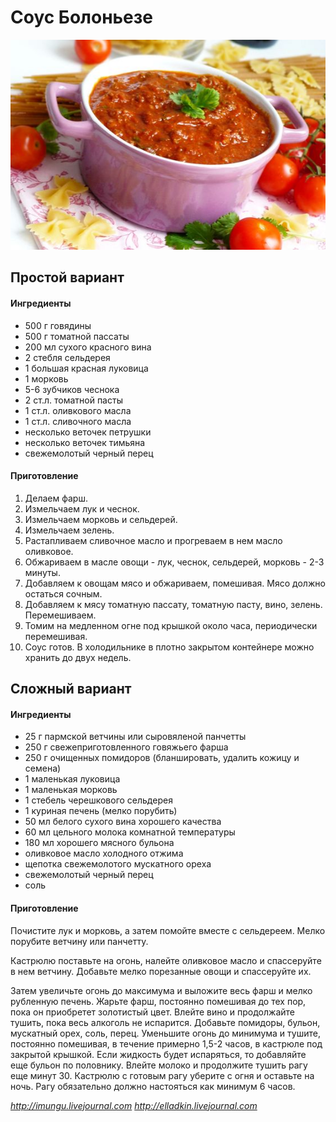 # Соус Болоньезе

![](../pics/604548b99e1f1cedac0c551897ceb18f.jpg)

## Простой вариант

#### Ингредиенты

* 500 г говядины
* 500 г томатной пассаты
* 200 мл сухого красного вина
* 2 стебля сельдерея
* 1 большая красная луковица
* 1 морковь
* 5-6 зубчиков чеснока
* 2 ст.л. томатной пасты
* 1 ст.л. оливкового масла
* 1 ст.л. сливочного масла
* несколько веточек петрушки
* несколько веточек тимьяна
* свежемолотый черный перец

#### Приготовление

1. Делаем фарш.
2. Измельчаем лук и чеснок.
3. Измельчаем морковь и сельдерей.
4. Измельчаем зелень.
5. Растапливаем сливочное масло и прогреваем в нем масло оливковое.
6. Обжариваем в масле овощи - лук, чеснок, сельдерей, морковь - 2-3 минуты.
7. Добавляем к овощам мясо и обжариваем, помешивая. Мясо должно остаться сочным.
8. Добавляем к мясу томатную пассату, томатную пасту, вино, зелень. Перемешиваем.
9. Томим на медленном огне под крышкой около часа, периодически перемешивая.
10. Соус готов. В холодильнике в плотно закрытом контейнере можно хранить до двух недель.

## Сложный вариант

#### Ингредиенты

* 25 г пармской ветчины или сыровяленой панчетты
* 250 г свежеприготовленного говяжьего фарша
* 250 г очищенных помидоров \(бланшировать, удалить кожицу и семена\)
* 1 маленькая луковица
* 1 маленькая морковь
* 1 стебель черешкового сельдерея
* 1 куриная печень \(мелко порубить\)
* 50 мл белого сухого вина хорошего качества
* 60 мл цельного молока комнатной температуры
* 180 мл хорошего мясного бульона
* оливковое масло холодного отжима
* щепотка свежемолотого мускатного ореха
* свежемолотый черный перец
* соль

#### Приготовление

Почистите лук и морковь, а затем помойте вместе с сельдереем. Мелко порубите ветчину или панчетту.

Кастрюлю поставьте на огонь, налейте оливковое масло и спассеруйте в нем ветчину. Добавьте мелко порезанные овощи и спассеруйте их.

Затем увеличьте огонь до максимума и выложите весь фарш и мелко рубленную печень. Жарьте фарш, постоянно помешивая до тех пор, пока он приобретет золотистый цвет. Влейте вино и продолжайте тушить, пока весь алкоголь не испарится. Добавьте помидоры, бульон, мускатный орех, соль, перец. Уменьшите огонь до минимума и тушите, постоянно помешивая, в течение примерно 1,5-2 часов, в кастрюле под закрытой крышкой. Если жидкость будет испаряться, то добавляйте еще бульон по половнику. Влейте молоко и продолжите тушить рагу еще минут 30. Кастрюлю с готовым рагу уберите с огня и оставьте на ночь. Рагу обязательно должно настояться как минимум 6 часов.

*http://imungu.livejournal.com*
*http://elladkin.livejournal.com*

